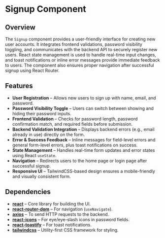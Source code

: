 # Signup Component

## Overview

The `Signup` component provides a user-friendly interface for creating new user accounts. It integrates frontend validations, password visibility toggling, and communicates with the backend API to securely register new users. React state management is used to handle real-time input changes, and toast notifications or inline error messages provide immediate feedback to users. The component also ensures proper navigation after successful signup using React Router.

## Features

- **User Registration** – Allows new users to sign up with name, email, and password.
- **Password Visibility Toggle** – Users can switch between showing and hiding their password inputs.
- **Frontend Validation** – Checks for password length, password confirmation match, and required fields before submission.
- **Backend Validation Integration** – Displays backend errors (e.g., email already in use) directly on the form.
- **Error & Success Feedback** – Inline messages for field-level errors and general form-level errors, plus toast notifications on success.
- **State Management** – Handles real-time form updates and error states using React `useState`.
- **Navigation** – Redirects users to the home page or login page after successful signup.
- **Responsive UI** – TailwindCSS-based design ensures a mobile-friendly and visually consistent form.

## Dependencies

- **[react](https://react.dev/)** – Core library for building the UI.
- **[react-router-dom](https://reactrouter.com/)** – For navigation (`useNavigate`).
- **[axios](https://axios-http.com/)** – To send HTTP requests to the backend.
- **[react-icons](https://react-icons.github.io/react-icons/)** – For eye/eye-slash icons in password fields.
- **[react-toastify](https://fkhadra.github.io/react-toastify/)** – For toast notifications.
- **[tailwindcss](https://tailwindcss.com/)** – Utility-first CSS framework for styling.